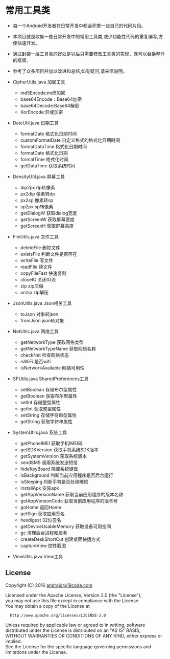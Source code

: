 # 常用工具类
- 每一个Android开发者在日常开发中都会积累一些自己的代码片段。
- 本项目就是收集一些日常开发中的常用工具类,减少功能性代码的重复编写,方便快速开发。
- 通过封装一层工具类的好处是以后只需要修改工具类的实现，就可以替换整体的框架。
- 参考了众多项目并加以改进和总结,如有疑问,请来信说明。
 
- CipherUtils.java 加密工具
    * md5Encode:md5加密
    * base64Encode：Base64加密
    * base64Decode:Base64解密
    * XorEncode:异或加密
    
- DateUtil.java 日期工具
    * formatDate 格式化日期时间
    * customFormatDate 自定义格式的格式化日期时间
    * formatDataTime 格式化日期时间
    * formatDate 格式化日期
    * formatTime 格式化时间
    * getDataTime 获取系统时间
    
- DensityUtil.java 屏幕工具
    * dip2px dp转像素
    * px2dip 像素转dp
    * px2sp 像素转sp 
    * sp2px sp转像素
    * getDialogW 获取dialog宽度
    * getScreenW 获取屏幕宽度
    * getScreenH 获取屏幕高度
    
- FileUtils.java  文件工具
    * deleteFile 删除文件
    * existsFile 判断文件是否存在
    * writeFile 写文件
    * readFile 读文件
    * copyFileFast 快速复制
    * closeIO 关闭IO流
    * zip zip压缩
    * unzip zip解压
    
- JsonUtils.java Json相关工具
    * toJson 对象转json
    * fromJson json转对象
    
- NetUtils.java 网络工具
    * getNetworkType 获取网络类型
    * getNetworkTypeName 获取网络名称
    * checkNet 检查网络状态
    * isWiFi 是否wifi
    * isNetworkAvailable 网络可用性
    
- SPUtils.java SharedPreferences工具
    * setBoolean 存储布尔型属性
    * getBoolean 获取布尔型属性
    * setInt 存储整型属性
    * getInt 获取整型属性
    * setString 存储字符串型属性
    * getString 获取字符串属性
 
- SystemUtils.java 系统工具
    * getPhoneIMEI 获取手机IMEI码
    * getSDKVersion 获取手机系统SDK版本
    * getSystemVersion 获取系统版本
    * sendSMS 调用系统发送短信
    * hideKeyBoard 隐藏系统键盘
    * isBackground 判断当前应用程序是否后台运行
    * isSleeping 判断手机是否处理睡眠
    * installApk 安装apk
    * getAppVersionName 获取当前应用程序的版本名称
    * getAppVersionCode 获取当前应用程序的版本号
    * goHome 返回Home
    * getSign 获取应用签名
    * hexdigest 32位签名
    * getDeviceUsableMemory 获取设备可用空间
    * gc 清理后台进程和服务
    * createDeskShortCut 创建桌面快捷方式
    * captureView 控件截图
    
- ViewUtils.java View工具
    
## License
  Copyright (C)  2016 android@19code.com
  
  Licensed under the Apache License, Version 2.0 (the "License");  
  you may not use this file except in compliance with the License.  
  You may obtain a copy of the License at  
  
      http://www.apache.org/licenses/LICENSE-2.0
  
  Unless required by applicable law or agreed to in writing, software  
  distributed under the License is distributed on an "AS IS" BASIS,  
  WITHOUT WARRANTIES OR CONDITIONS OF ANY KIND, either express or implied.  
  See the License for the specific language governing permissions and  
  limitations under the License.  

